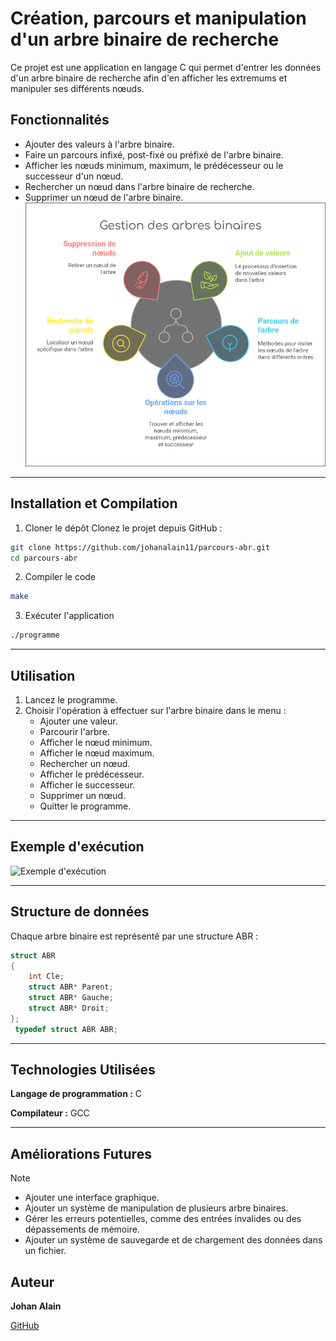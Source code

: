 
# Création, parcours et manipulation d'un arbre binaire de recherche
Ce projet est une application en langage C qui permet d'entrer les données d'un arbre binaire de recherche afin d'en afficher les extremums et manipuler ses différents nœuds. 


## Fonctionnalités

- Ajouter des valeurs à l'arbre binaire.
- Faire un parcours infixé, post-fixé ou préfixé de l'arbre binaire.
- Afficher les nœuds minimum, maximum, le prédécesseur ou le successeur d'un nœud.
- Rechercher un nœud dans l'arbre binaire de recherche.
- Supprimer un nœud de l'arbre binaire.
![Fonctionalités](./Fonctionnalités.png "Fonctionnalités de l'application")

---
## Installation et Compilation

1. Cloner le dépôt
Clonez le projet depuis GitHub :
```sh
git clone https://github.com/johanalain11/parcours-abr.git
cd parcours-abr
```
2. Compiler le code
```sh
make
```
3. Exécuter l'application
```sh
./programme
```

---
## Utilisation
1. Lancez le programme.
2. Choisir l'opération à effectuer sur l'arbre binaire dans le menu :
    * Ajouter une valeur.
    * Parcourir l'arbre.
    * Afficher le nœud minimum.
    * Afficher le nœud maximum.
    * Rechercher un nœud.
    * Afficher le prédécesseur.
    * Afficher le successeur.
    * Supprimer un nœud.
    * Quitter le programme.

---
## Exemple d'exécution
![Exemple d'exécution](./exec.png "Capture d'ajout d'une valeur")

---
## Structure de données
Chaque arbre binaire est représenté par une structure ABR :
```c
struct ABR
{
    int Cle;
    struct ABR* Parent;
    struct ABR* Gauche;
    struct ABR* Droit;
};
 typedef struct ABR ABR;
```

---
## Technologies Utilisées
**Langage de programmation :** C

**Compilateur :** GCC

---
## Améliorations Futures
>[!NOTE]
>
>* Ajouter une interface graphique.
>* Ajouter un système de manipulation de plusieurs arbre binaires.
>* Gérer les erreurs potentielles, comme des entrées invalides ou des dépassements de mémoire.
>* Ajouter un système de sauvegarde et de chargement des données dans un fichier.

## Auteur
**Johan Alain**

[GitHub](https://github.com/johanalain11/)
